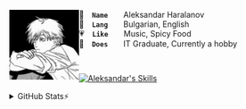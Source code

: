 <a href="#"><img align="left" width="125" height="125" src="assets/denji.jpg" alt="Denji"></a>

👤 **`Name`**  Aleksandar Haralanov
<br>
💬 **`Lang`**  Bulgarian, English
<br>
💗 **`Like`**  Music, Spicy Food
<br>
💼 **`Does`**  IT Graduate, Currently a hobby

<br>

<a href="#">![Aleksandar's Skills](https://skillicons.dev/icons?i=java,cs,cpp,html,css,bootstrap)</a>

<details>
  <summary>GitHub Stats⚡</summary>

  <a href="#">![Aleksandar's GitHub Stats](https://github-readme-stats.vercel.app/api?username=aleksandarharalanov&theme=github_dark&show_icons=true&hide_border=true)</a>
  <a href="#">![Aleksandar's Top Langs](https://github-readme-stats.vercel.app/api/top-langs/?username=aleksandarharalanov&layout=compact&theme=github_dark&hide_border=true&langs_count=20)</a>
</details>
